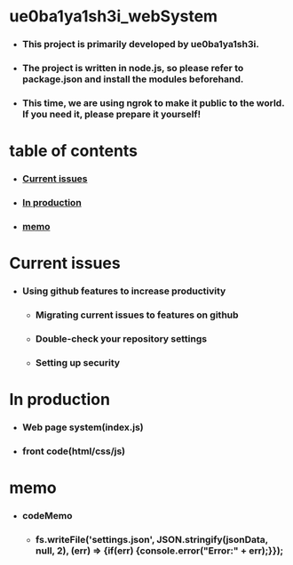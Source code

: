 # ue0ba1ya1sh3i_webSystem
- ### This project is primarily developed by ue0ba1ya1sh3i.
- ### The project is written in node.js, so please refer to package.json and install the modules beforehand.
- ### This time, we are using ngrok to make it public to the world. If you need it, please prepare it yourself!

# table of contents
- ### [Current issues](#CurrentIssues)
- ### [In production](#InProduction)
- ### [memo](#memo)

<a id="CurrentIssues"></a>

# Current issues
- ### Using github features to increase productivity
    - ### Migrating current issues to features on github
    - ### Double-check your repository settings
    - ### Setting up security

<a id="InProduction"></a>

# In production
- ### Web page system(index.js)
- ### front code(html/css/js)

<a id="memo"></a>

# memo
- ### codeMemo
    - ### fs.writeFile('settings.json', JSON.stringify(jsonData, null, 2), (err) => {if(err) {console.error("Error:" + err);}});